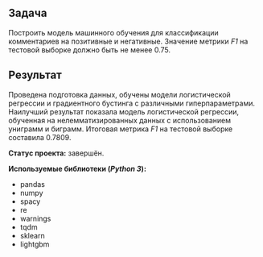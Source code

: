 ## Задача

Построить модель машинного обучения для классификации комментариев на позитивные и негативные. Значение метрики *F1* на тестовой выборке должно быть не менее 0.75.

## Результат

Проведена подготовка данных, обучены модели логистической регрессии и градиентного бустинга c различными гиперпараметрами. Наилучший результат показала модель логистической регрессии, обученная на нелемматизированных данных с использованием униграмм и биграмм. Итоговая метрика *F1* на тестовой выборке составила 0.7809.

**Статус проекта:** завершён.

**Используемые библиотеки (*Python 3*):**

* pandas
* numpy
* spacy
* re
* warnings
* tqdm
* sklearn
* lightgbm
